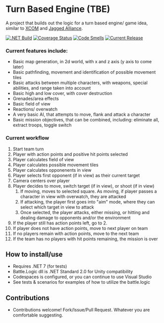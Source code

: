 # Turn Based Engine (TBE)
A project that builds out the logic for a turn based engine/ game idea, similar to [XCOM](https://en.wikipedia.org/wiki/XCOM) and [Jagged Alliance](https://en.wikipedia.org/wiki/Jagged_Alliance_(series)). 

[![.NET Build](https://github.com/samsmithnz/TurnBasedEngine/actions/workflows/dotnet.yml/badge.svg)](https://github.com/samsmithnz/TurnBasedEngine/actions/workflows/dotnet.yml)
[![Coverage Status](https://coveralls.io/repos/github/samsmithnz/Battle/badge.svg?branch=main)](https://coveralls.io/github/samsmithnz/Battle?branch=main)
[![Code Smells](https://sonarcloud.io/api/project_badges/measure?project=samsmithnz_Battle&metric=code_smells)](https://sonarcloud.io/summary/new_code?id=samsmithnz_Battle)
[![Current Release](https://img.shields.io/github/release/samsmithnz/TurnBasedEngine/all.svg)](https://github.com/samsmithnz/TurnBasedEngine/releases)

### Current features include:
- Basic map generation, in 2d world, with x and z axis (y axis to come later)
- Basic pathfinding, movement and identification of possible movement tiles
- Basic attacks between multiple characters, with weapons, special abilities, and range taken into account
- Basic high and low cover, with cover destruction
- Grenades/area effects 
- Basic field of view
- Reactions/ overwatch
- A very basic AI, that attempts to move, flank and attack a character
- Basic mission objectives, that can be combined, including: eliminate all, extract troops, toggle switch

### Current workflow
1. Start team turn
2. Player with action points and positive hit points selected
3. Player calculates field of view
4. Player calculates possible movement tiles
5. Player calculates opponenents in view
6. Player selects first opponent (if in view) as their current target
7. Camera centers over player
8. Player decides to move, switch target (if in view), or shoot (if in view) 
    1. If moving, moves to selected square. As moving, if player passes a character in view with overwatch, they are attacked
    2. If attacking, the player first goes into "aim" mode, where they can select which target in view to attack
    3. Once selected, the player attacks, either missing, or hitting and dealing damage to opponents and/or the environment
9. If the player still has action points left, go to 2.
10. If player does not have action points, move to next player on team
11. If no players remain with action points, move to the next team
12. If the team has no players with hit points remaining, the mission is over

## How to install/use
- Requires .NET 7 (for tests)
- Battle.Logic dll is .NET Standard 2.0 for Unity compatibility
- Codespaces is configured, or you can continue to use Visual Studio
- See tests & scenarios for examples of how to utilize the battle.logic

## Contributions
- Contributions welcome! Fork/Issue/Pull Request. Whatever you are comfortable suggesting.

